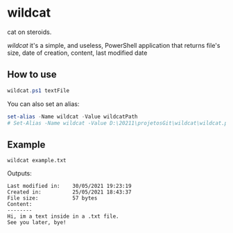 # wildcat
cat on steroids.

*wildcat* it's a simple, and useless, PowerShell application that returns file's size, date of creation, content, last modified date

## How to use
```powershell
wildcat.ps1 textFile
```
You can also set an alias:
```powershell
set-alias -Name wildcat -Value wildcatPath
# Set-Alias -Name wildcat -Value D:\20211\projetosGit\wildcat\wildcat.ps1 -Scope Global
```
## Example
```
wildcat example.txt
```
Outputs:
```
Last modified in:    30/05/2021 19:23:19
Created in:          25/05/2021 18:43:37
File size:           57 bytes
Content:
--------
Hi, im a text inside in a .txt file.
See you later, bye!
```